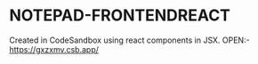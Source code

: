 # NOTEPAD-FRONTENDREACT
Created in CodeSandbox using react components in JSX.
OPEN:-https://gxzxmv.csb.app/
